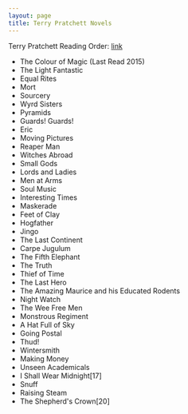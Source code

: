 ```yaml
---
layout: page
title: Terry Pratchett Novels
---
```


Terry Pratchett Reading Order: [link](http://www.lspace.org/books/reading-order-guides/the-discworld-reading-order-guide-20.jpg)

* The Colour of Magic (Last Read 2015)
* The Light Fantastic
* Equal Rites
* Mort
* Sourcery
* Wyrd Sisters
* Pyramids
* Guards! Guards!
* Eric
* Moving Pictures
* Reaper Man
* Witches Abroad
* Small Gods
* Lords and Ladies
* Men at Arms
* Soul Music
* Interesting Times
* Maskerade
* Feet of Clay
* Hogfather
* Jingo
* The Last Continent
* Carpe Jugulum
* The Fifth Elephant
* The Truth
* Thief of Time
* The Last Hero
* The Amazing Maurice and his Educated Rodents
* Night Watch
* The Wee Free Men
* Monstrous Regiment
* A Hat Full of Sky
* Going Postal
* Thud!
* Wintersmith
* Making Money
* Unseen Academicals
* I Shall Wear Midnight[17]
* Snuff
* Raising Steam
* The Shepherd's Crown[20]

